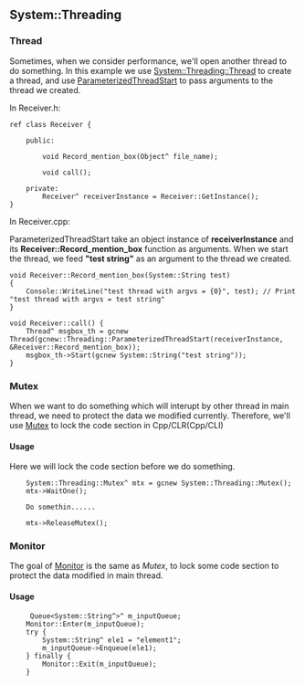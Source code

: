 ## System::Threading

### Thread

Sometimes, when we consider performance, we'll open another thread to do something. In this example we use [System::Threading::Thread](https://msdn.microsoft.com/zh-tw/library/xx3ezzs2(v=vs.110).aspx) to create a thread, and use [ParameterizedThreadStart](https://msdn.microsoft.com/zh-tw/library/system.threading.parameterizedthreadstart(v=vs.110).aspx?cs-save-lang=1&cs-lang=cpp#code-snippet-2) to pass arguments to the thread we created.

In  Receiver.h:
````
ref class Receiver {

    public:

        void Record_mention_box(Object^ file_name);

        void call();
        
    private:
        Receiver^ receiverInstance = Receiver::GetInstance();
}
````
 

In  Receiver.cpp:

ParameterizedThreadStart take an object instance of **receiverInstance** and its **Receiver::Record_mention_box** function as arguments. When we start the thread, we feed **"test string"** as an argument to the thread we created.
````
void Receiver::Record_mention_box(System::String test)
{
    Console::WriteLine("test thread with argvs = {0}", test); // Print "test thread with argvs = test string"
}

void Receiver::call() {
    Thread^ msgbox_th = gcnew Thread(gcnew::Threading::ParameterizedThreadStart(receiverInstance, &Receiver::Record_mention_box));
    msgbox_th->Start(gcnew System::String("test string"));
}
````

### Mutex

When we want to do something which will interupt by other thread in main thread, we need to protect the data we modified currently. Therefore, we'll use [Mutex](https://msdn.microsoft.com/zh-tw/library/system.threading.mutex(v=vs.110).aspx) to lock the code section in Cpp/CLR(Cpp/CLI)

#### Usage
Here we will lock the code section before we do something.
````
    System::Threading::Mutex^ mtx = gcnew System::Threading::Mutex();
    mtx->WaitOne();
    
    Do somethin......
    
    mtx->ReleaseMutex();
````

### Monitor

The goal of [Monitor](https://msdn.microsoft.com/zh-tw/library/system.threading.monitor(v=vs.110).aspx) is the same as *Mutex*, to lock some code section to protect the data modified in main thread.  

#### Usage
````
     Queue<System::String^>^ m_inputQueue;
    Monitor::Enter(m_inputQueue);
    try {
        System::String^ ele1 = "element1";
        m_inputQueue->Enqueue(ele1);
    } finally {
        Monitor::Exit(m_inputQueue);
    }
````


